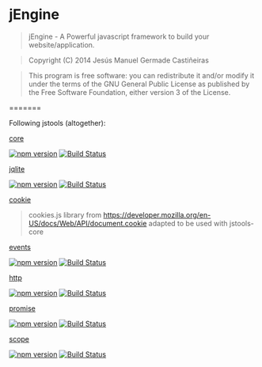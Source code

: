 jEngine
=======

>	jEngine - A Powerful javascript framework to build your website/application.

>	Copyright (C) 2014  Jesús Manuel Germade Castiñeiras

>	This program is free software: you can redistribute it and/or modify
>	it under the terms of the GNU General Public License as published by
>	the Free Software Foundation, either version 3 of the License.

=======

Following jstools (altogether):

[core](https://github.com/jstools/core.js)

[![npm version](https://badge.fury.io/js/jstool-core.svg)](http://badge.fury.io/js/jstool-core)
[![Build Status](https://travis-ci.org/jstools/core.js.svg?branch=master)](https://travis-ci.org/jstools/core.js)

[jqlite](https://github.com/jstools/jqlite)

[![npm version](https://badge.fury.io/js/jqlite.svg)](http://badge.fury.io/js/jqlite)
[![Build Status](https://travis-ci.org/jstools/jqlite.svg?branch=master)](https://travis-ci.org/jstools/jqlite)

[cookie](https://github.com/jstools/cookie.js)
> cookies.js library from https://developer.mozilla.org/en-US/docs/Web/API/document.cookie
> adapted to be used with jstools-core

[events](https://github.com/jstools/events.js)

[![npm version](https://badge.fury.io/js/jstool-events.svg)](http://badge.fury.io/js/jstool-events)
[![Build Status](https://travis-ci.org/jstools/events.js.svg?branch=master)](https://travis-ci.org/jstools/events.js) 

[http](https://github.com/jstools/http.js)

[![npm version](https://badge.fury.io/js/jstool-http.svg)](http://badge.fury.io/js/jstool-http)
[![Build Status](https://travis-ci.org/jstools/http.js.svg?branch=master)](https://travis-ci.org/jstools/http.js)

[promise](https://github.com/jstools/promise.js)

[![npm version](https://badge.fury.io/js/jstool-promise.svg)](http://badge.fury.io/js/jstool-promise)
[![Build Status](https://travis-ci.org/jstools/promise.js.svg?branch=master)](https://travis-ci.org/jstools/promise.js)

[scope](https://github.com/jstools/scope.js)

[![npm version](https://badge.fury.io/js/jstool-scope.svg)](http://badge.fury.io/js/jstool-scope)
[![Build Status](https://travis-ci.org/jstools/scope.js.svg?branch=master)](https://travis-ci.org/jstools/scope.js)

